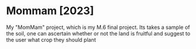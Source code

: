 # Mommam [2023]

My "MomMam" project, which is my M.6 final project.
Its takes a sample of the soil, one can ascertain whether or not the land is fruitful and suggest to the user what crop they should plant
